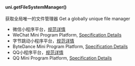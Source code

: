 <md-translatedByGoogle />

#### uni.getFileSystemManager()

获取全局唯一的文件管理器
Get a globally unique file manager

- 微信小程序平台，[规范详情](https://developers.weixin.qq.com/miniprogram/dev/api/wx.getFileSystemManager.html)
- WeChat Mini Program Platform, [Specification Details](https://developers.weixin.qq.com/miniprogram/dev/api/wx.getFileSystemManager.html)
- 字节跳动小程序平台，[规范详情](https://developer.toutiao.com/dev/cn/mini-app/develop/api/file/getfilesystemmanager)
- ByteDance Mini Program Platform, [Specification Details](https://developer.toutiao.com/dev/cn/mini-app/develop/api/file/getfilesystemmanager)
- QQ小程序平台，[规范详情](https://q.qq.com/wiki/develop/miniprogram/API/file/qq.getFileSystemManager.html)
- QQ Mini Program Platform, [Specification Details](https://q.qq.com/wiki/develop/miniprogram/API/file/qq.getFileSystemManager.html)